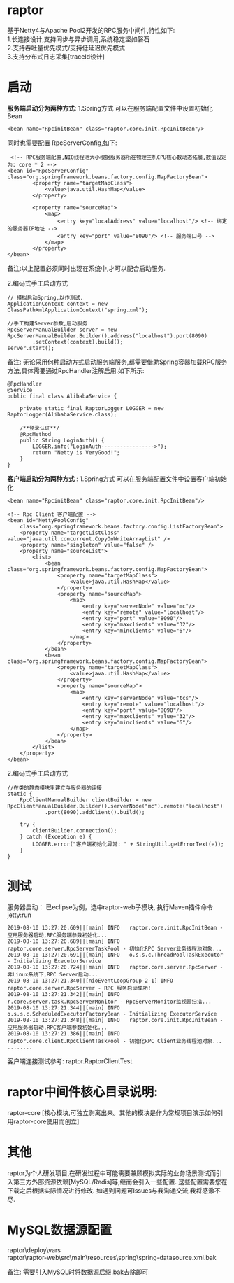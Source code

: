 # raptor
基于Netty4与Apache Pool2开发的RPC服务中间件,特性如下:<br>
1.长连接设计,支持同步与异步调用,系统稳定坚如磐石 <br>
2.支持吞吐量优先模式/支持低延迟优先模式 <br>
3.支持分布式日志采集[traceId设计]

# 启动
**服务端启动分为两种方式**:
1.Spring方式 可以在服务端配置文件中设置初始化Bean
```
<bean name="RpcinitBean" class="raptor.core.init.RpcInitBean"/>
```
同时也需要配置 RpcServerConfig,如下:
```
 <!-- RPC服务端配置,NIO线程池大小根据服务器所在物理主机CPU核心数动态拓展,数值设定为: core * 2 -->
<bean id="RpcServerConfig" class="org.springframework.beans.factory.config.MapFactoryBean">
		<property name="targetMapClass">
			<value>java.util.HashMap</value>
		</property>
		
		<property name="sourceMap">
			<map>
			    <entry key="localAddress" value="localhost"/> <!-- 绑定的服务器IP地址 -->
				<entry key="port" value="8090"/> <!-- 服务端口号 -->
			</map>
		</property>    
</bean>  
```
备注:以上配置必须同时出现在系统中,才可以配合启动服务.

2.编码式手工启动方式
```
// 模拟启动Spring,以作测试.
ApplicationContext context = new ClassPathXmlApplicationContext("spring.xml");

//手工构建Server参数,启动服务
RpcServerManualBuilder server = new RpcServerManualBuilder.Builder().address("localhost").port(8090)
		.setContext(context).build();
server.start();
```
备注: 无论采用何种启动方式启动服务端服务,都需要借助Spring容器加载RPC服务方法,具体需要通过RpcHandler注解启用.如下所示:
```
@RpcHandler
@Service
public final class AlibabaService {

	private static final RaptorLogger LOGGER = new RaptorLogger(AlibabaService.class);

	/**登录认证**/
	@RpcMethod
	public String LoginAuth() {
		LOGGER.info("LoginAuth----------------->");
		return "Netty is VeryGood!";
	}
}
```

**客户端启动分为两种方式** :
1.Spring方式 可以在服务端配置文件中设置客户端初始化
```
<bean name="RpcinitBean" class="raptor.core.init.RpcInitBean"/>
```
```
<!-- Rpc Client 客户端配置 -->
<bean id="NettyPoolConfig"
	class="org.springframework.beans.factory.config.ListFactoryBean">
	<property name="targetListClass" value="java.util.concurrent.CopyOnWriteArrayList" />
	<property name="singleton" value="false" />
	<property name="sourceList">
		<list>
		    <bean class="org.springframework.beans.factory.config.MapFactoryBean">
				<property name="targetMapClass">
					<value>java.util.HashMap</value>
				</property>
				<property name="sourceMap">
					<map>
					    <entry key="serverNode" value="mc"/>
						<entry key="remote" value="localhost"/> 
						<entry key="port" value="8090"/>
						<entry key="maxclients" value="32"/> 
						<entry key="minclients" value="6"/> 
					</map>
				</property>    
			</bean>  
		    <bean class="org.springframework.beans.factory.config.MapFactoryBean">
				<property name="targetMapClass">
					<value>java.util.HashMap</value>
				</property>
				<property name="sourceMap">
					<map>
					    <entry key="serverNode" value="tcs"/>
						<entry key="remote" value="localhost"/> 
						<entry key="port" value="8090"/>
						<entry key="maxclients" value="32"/> 
						<entry key="minclients" value="6"/> 
					</map>
				</property>    
			</bean>  
		</list>
	</property>
</bean>
```
2.编码式手工启动方式
```
//在类的静态模块里建立与服务器的连接
static {
	RpcClientManualBuilder clientBuilder = new RpcClientManualBuilder.Builder().serverNode("mc").remote("localhost")
			.port(8090).addClient().build();

	try {
		clientBuilder.connection();
	} catch (Exception e) {
		LOGGER.error("客户端初始化异常: " + StringUtil.getErrorText(e));
	}
}
```

# 测试
服务器启动： 已eclipse为例，选中raptor-web子模块, 执行Maven插件命令 jetty:run
```
2019-08-10 13:27:20.609||[main] INFO   raptor.core.init.RpcInitBean - 应用服务器启动,RPC服务端参数初始化...
2019-08-10 13:27:20.689||[main] INFO   raptor.core.server.RpcServerTaskPool - 初始化RPC Server业务线程池对象...
2019-08-10 13:27:20.691||[main] INFO   o.s.s.c.ThreadPoolTaskExecutor - Initializing ExecutorService
2019-08-10 13:27:20.724||[main] INFO   raptor.core.server.RpcServer - 非Linux系统下,RPC Server启动...
2019-08-10 13:27:21.340||[nioEventLoopGroup-2-1] INFO   raptor.core.server.RpcServer - RPC 服务启动成功!
2019-08-10 13:27:21.342||[main] INFO   r.core.server.task.RpcServerMonitor - RpcServerMonitor监视器扫描...
2019-08-10 13:27:21.344||[main] INFO   o.s.s.c.ScheduledExecutorFactoryBean - Initializing ExecutorService
2019-08-10 13:27:21.348||[main] INFO   raptor.core.init.RpcInitBean - 应用服务器启动,RPC客户端参数初始化...
2019-08-10 13:27:21.386||[main] INFO   raptor.core.client.RpcClientTaskPool - 初始化RPC Client业务线程池对象...
........
```
客户端连接测试参考: raptor.RaptorClientTest

# raptor中间件核心目录说明:
raptor-core [核心模块,可独立剥离出来。其他的模块是作为常规项目演示如何引用raptor-core使用而创立]

# 其他
raptor为个人研发项目,在研发过程中可能需要兼顾模拟实际的业务场景测试而引入第三方外部资源依赖[MySQL/Redis]等,继而会引入一些配置.
这些配置需要您在下载之后根据实际情况进行修改. 如遇到问题可Issues与我沟通交流,我将感激不尽.

# MySQL数据源配置
raptor\deploy\vars <br>
raptor\raptor-web\src\main\resources\spring\spring-datasource.xml.bak

备注: 需要引入MySQL时将数据源后缀.bak去除即可
